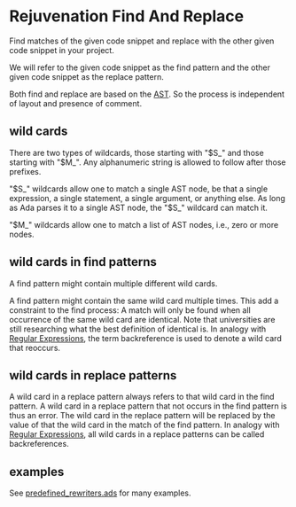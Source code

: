 # Rejuvenation Find And Replace

Find matches of the given code snippet 
and replace with the other given code snippet
in your project.

We will refer to the given code snippet as the find pattern
and the other given code snippet as the replace pattern.

Both find and replace are based on the [AST](https://en.wikipedia.org/wiki/Abstract_syntax_tree).
So the process is independent of layout and presence of comment.

## wild cards

There are two types of wildcards, those starting with "$S_" and those starting with "$M_".
Any alphanumeric string is allowed to follow after those prefixes.

"$S_" wildcards allow one to match a single AST node, be that a single expression, a single statement, a single argument, or anything else.
As long as Ada parses it to a single AST node, the "$S_" wildcard can match it.

"$M_" wildcards allow one to match a list of AST nodes, i.e., zero or more nodes. 

## wild cards in find patterns

A find pattern might contain multiple different wild cards.

A find pattern might contain the same wild card multiple times.
This add a constraint to the find process:
A match will only be found when all occurrence of the same wild card are identical.
Note that universities are still researching what the best definition of identical is.
In analogy with [Regular Expressions](https://en.wikipedia.org/wiki/Regular_expression), 
the term backreference is used to denote a wild card that reoccurs.

## wild cards in replace patterns

A wild card in a replace pattern always refers to that wild card in the find pattern.
A wild card in a replace pattern that not occurs in the find pattern is thus an error.
The wild card in the replace pattern will be replaced by the value of that the wild card in the match of the find pattern.
In analogy with [Regular Expressions](https://en.wikipedia.org/wiki/Regular_expression), 
all wild cards in a replace patterns can be called backreferences.

## examples

See [predefined_rewriters.ads](https://github.com/TNO/Renaissance-Ada/blob/main/src/libraries/Rewriters_Lib/src/predefined_rewriters.ads)
for many examples.

